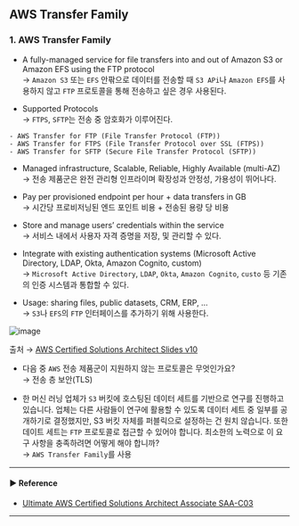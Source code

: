## AWS Transfer Family
### 1. AWS Transfer Family
- A fully-managed service for file transfers into and out of Amazon S3 or Amazon EFS using the FTP protocol  
→ `Amazon S3` 또는 `EFS` 안팎으로 데이터를 전송할 때 `S3 APi`나 `Amazon EFS`를 사용하지 않고 `FTP` 프로토콜을 통해 전송하고 싶은 경우 사용된다.

- Supported Protocols  
→ `FTPS`, `SFTP`는 전송 중 암호화가 이루어진다.
~~~
- AWS Transfer for FTP (File Transfer Protocol (FTP))
- AWS Transfer for FTPS (File Transfer Protocol over SSL (FTPS))
- AWS Transfer for SFTP (Secure File Transfer Protocol (SFTP))
~~~

- Managed infrastructure, Scalable, Reliable, Highly Available (multi-AZ)  
→ 전송 제품군은 완전 관리형 인프라이며 확장성과 안정성, 가용성이 뛰어나다.

- Pay per provisioned endpoint per hour + data transfers in GB  
→ 시간당 프로비저닝된 엔드 포인트 비용 + 전송된 용량 당 비용

- Store and manage users’ credentials within the service  
→ 서비스 내에서 사용자 자격 증명을 저장, 및 관리할 수 있다.

- Integrate with existing authentication systems (Microsoft Active Directory, LDAP, Okta, Amazon Cognito, custom)  
→ `Microsoft Active Directory`, `LDAP`, `Okta`, `Amazon Cognito`, `custo` 등 기존의 인증 시스템과 통합할 수 있다.

- Usage: sharing files, public datasets, CRM, ERP, …  
→ `S3`나 `EFS`의 `FTP` 인터페이스를 추가하기 위해 사용한다.

![image](https://user-images.githubusercontent.com/97398071/235355158-407429aa-de91-4cff-ae95-44d1549caa36.png)

출처 → [AWS Certified Solutions Architect Slides v10](https://courses.datacumulus.com/downloads/certified-solutions-architect-pn9/)

- 다음 중 `AWS` 전송 제품군이 지원하지 않는 프로토콜은 무엇인가요?  
→ 전송 층 보안(TLS)

- 한 머신 러닝 업체가 `S3` 버킷에 호스팅된 데이터 세트를 기반으로 연구를 진행하고 있습니다. 업체는 다른 사람들이 연구에 활용할 수 있도록 데이터 세트 중 일부를 공개하기로 결정했지만, S3 버킷 자체를 퍼블릭으로 설정하는 건 원치 않습니다. 또한 데이트 세트는 `FTP` 프로토콜로 접근할 수 있어야 합니다. 최소한의 노력으로 이 요구 사항을 충족하려면 어떻게 해야 합니까?  
→ `AWS Transfer Family`를 사용

---
#### ▶ Reference
- [Ultimate AWS Certified Solutions Architect Associate SAA-C03](https://www.udemy.com/course/aws-certified-solutions-architect-associate-saa-c03/)
---
